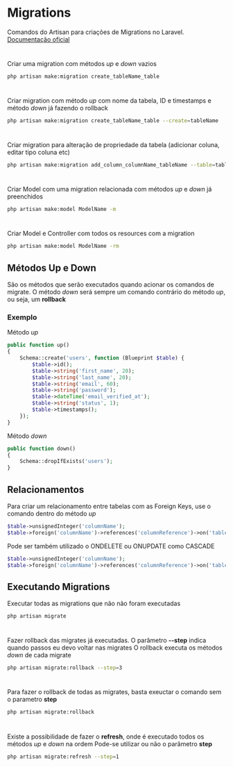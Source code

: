 # Migrations

Comandos do Artisan para criações de Migrations no Laravel. [Documentação oficial](https://laravel.com/docs/7.x/migrations)

#

Criar uma migration com métodos *up* e *down* vazios
```bash
php artisan make:migration create_tableName_table
```

#

Criar migration com método *up* com nome da tabela, ID e timestamps e método *down* já fazendo o rollback
```bash
php artisan make:migration create_tableName_table --create=tableName
```

#

Criar migration para alteração de propriedade da tabela (adicionar coluna, editar tipo coluna etc)
```bash
php artisan make:migration add_column_columnName_tableName --table=tableName
```

#

Criar Model com uma migration relacionada com métodos *up* e *down* já preenchidos
```bash
php artisan make:model ModelName -m
```

#

Criar Model e Controller com todos os resources com a migration
```bash
php artisan make:model ModelName -rm
```

## Métodos Up e Down
São os métodos que serão executados quando acionar os comandos de migrate. O método *down* será sempre um comando contrário do método *up*, ou seja, um **rollback**

### Exemplo

Método *up*
```php
public function up()
{
    Schema::create('users', function (Blueprint $table) {
        $table->id();
        $table->string('first_name', 20);
        $table->string('last_name', 20);
        $table->string('email', 60);
        $table->string('password');
        $table->dateTime('email_verified_at');
        $table->string('status', 1);
        $table->timestamps();
    });
}
```

Método *down*
```php
public function down()
{
    Schema::dropIfExists('users');
}
```

## Relacionamentos

Para criar um relacionamento entre tabelas com as Foreign Keys, use o comando dentro do método *up*
```php
$table->unsignedInteger('columnName');
$table->foreign('columnName')->references('columnReference')->on('tableReference');
```
Pode ser também utilizado o ONDELETE ou ONUPDATE como CASCADE
```php
$table->unsignedInteger('columnName');
$table->foreign('columnName')->references('columnReference')->on('tableReference')->onDelete('cascade')->onUpdated('cascade');
```

## Executando Migrations

Executar todas as migrations que não não foram executadas
```bash
php artisan migrate
```

#

Fazer rollback das migrates já executadas. O parâmetro **--step** indica quando passos eu devo voltar nas migrates
O rollback executa os métodos *down* de cada migrate
```bash
php artisan migrate:rollback --step=3
```

#

Para fazer o rollback de todas as migrates, basta exeuctar o comando sem o parametro **step**
```bash
php artisan migrate:rollback
```

#

Existe a possibilidade de fazer o **refresh**, onde é executado todos os métodos *up* e *down* na ordem
Pode-se utilizar ou não o parâmetro **step**
```bash
php artisan migrate:refresh --step=1
```
